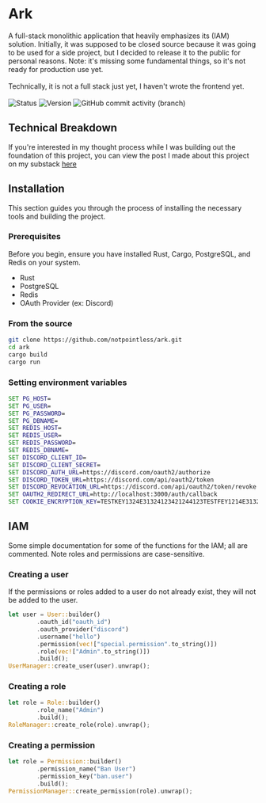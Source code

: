# Ark
A full-stack monolithic application that heavily emphasizes its (IAM) solution. Initially, it was supposed to be closed source because it was going to be used for a side project, but I decided to release it to the public for personal reasons. Note: it's missing some fundamental things, so it's not ready for production use yet.
<br><br>
Technically, it is not a full stack just yet, I haven't wrote the frontend yet.
<br /><br />
![Status](https://img.shields.io/badge/status-not_production_ready-yellow)
![Version](https://img.shields.io/badge/ark-0.1.0-orange)
![GitHub commit activity (branch)](https://img.shields.io/github/commit-activity/w/notpointless/ark/main)

## Technical Breakdown
If you're interested in my thought process while I was building out the foundation of this project, you can view the post I made about this project on my substack [here](https://chomnr.substack.com/p/project-breakdown-ark)

## Installation

This section guides you through the process of installing the necessary tools and building the project.

### Prerequisites

Before you begin, ensure you have installed Rust, Cargo, PostgreSQL, and Redis on your system.

* Rust
* PostgreSQL
* Redis
* OAuth Provider (ex: Discord)

### From the source
```bash
git clone https://github.com/notpointless/ark.git
cd ark
cargo build
cargo run
```

### Setting environment variables
```bat
SET PG_HOST=
SET PG_USER=
SET PG_PASSWORD=
SET PG_DBNAME=
SET REDIS_HOST=
SET REDIS_USER=
SET REDIS_PASSWORD=
SET REDIS_DBNAME=
SET DISCORD_CLIENT_ID=
SET DISCORD_CLIENT_SECRET=
SET DISCORD_AUTH_URL=https://discord.com/oauth2/authorize
SET DISCORD_TOKEN_URL=https://discord.com/api/oauth2/token
SET DISCORD_REVOCATION_URL=https://discord.com/api/oauth2/token/revoke
SET OAUTH2_REDIRECT_URL=http://localhost:3000/auth/callback
SET COOKIE_ENCRYPTION_KEY=TESTKEY1324E31324123421244123TESTFEY1214E31324123421244123TESTKEY1224E31324123421244123
```
## IAM
Some simple documentation for some of the functions for the IAM; all are commented. Note roles and permissions are case-sensitive.

### Creating a user
If the permissions or roles added to a user do not already exist, they will not be added to the user.
```rust
let user = User::builder()
        .oauth_id("oauth_id")
        .oauth_provider("discord")
        .username("hello")
        .permission(vec!["special.permission".to_string()])
        .role(vec!["Admin".to_string()])
        .build();
UserManager::create_user(user).unwrap();
```

### Creating a role
```rust
let role = Role::builder()
        .role_name("Admin")
        .build();
RoleManager::create_role(role).unwrap();
```

### Creating a permission
```rust
let role = Permission::builder()
        .permission_name("Ban User")
        .permission_key("ban.user")
        .build();
PermissionManager::create_permission(role).unwrap();
```
